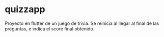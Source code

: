 # quizzapp

Proyecto en flutter de un juego de trivia. Se reinicia al llegar al final de las preguntas, e indica el score final obtenido.
